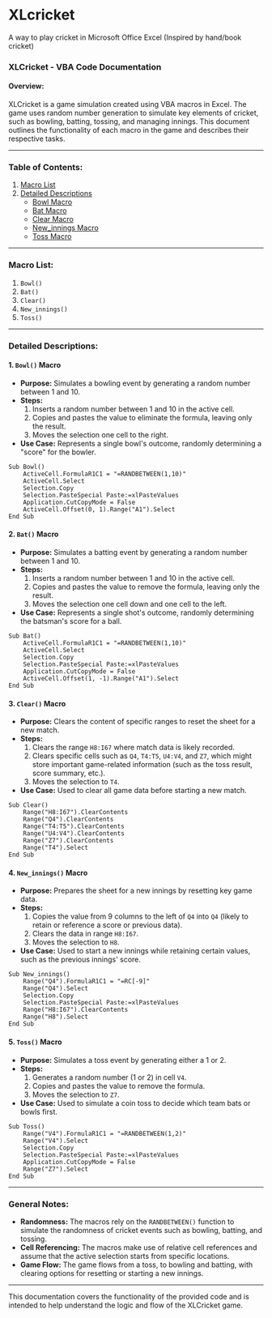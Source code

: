 # XLcricket
A way to play cricket in Microsoft Office Excel (Inspired by hand/book cricket)

### XLCricket - VBA Code Documentation

#### **Overview:**
XLCricket is a game simulation created using VBA macros in Excel. The game uses random number generation to simulate key elements of cricket, such as bowling, batting, tossing, and managing innings. This document outlines the functionality of each macro in the game and describes their respective tasks.

---

### **Table of Contents:**
1. [Macro List](#macro-list)
2. [Detailed Descriptions](#detailed-descriptions)
   - [Bowl Macro](#bowl-macro)
   - [Bat Macro](#bat-macro)
   - [Clear Macro](#clear-macro)
   - [New_innings Macro](#new_innings-macro)
   - [Toss Macro](#toss-macro)

---

### **Macro List:**
1. `Bowl()`
2. `Bat()`
3. `Clear()`
4. `New_innings()`
5. `Toss()`

---

### **Detailed Descriptions:**

#### **1. `Bowl()` Macro**
   - **Purpose:** Simulates a bowling event by generating a random number between 1 and 10.
   - **Steps:**
     1. Inserts a random number between 1 and 10 in the active cell.
     2. Copies and pastes the value to eliminate the formula, leaving only the result.
     3. Moves the selection one cell to the right.
   - **Use Case:** Represents a single bowl's outcome, randomly determining a "score" for the bowler.

   ```vba
   Sub Bowl()
       ActiveCell.FormulaR1C1 = "=RANDBETWEEN(1,10)"
       ActiveCell.Select
       Selection.Copy
       Selection.PasteSpecial Paste:=xlPasteValues
       Application.CutCopyMode = False
       ActiveCell.Offset(0, 1).Range("A1").Select
   End Sub
   ```

#### **2. `Bat()` Macro**
   - **Purpose:** Simulates a batting event by generating a random number between 1 and 10.
   - **Steps:**
     1. Inserts a random number between 1 and 10 in the active cell.
     2. Copies and pastes the value to remove the formula, leaving only the result.
     3. Moves the selection one cell down and one cell to the left.
   - **Use Case:** Represents a single shot's outcome, randomly determining the batsman's score for a ball.

   ```vba
   Sub Bat()
       ActiveCell.FormulaR1C1 = "=RANDBETWEEN(1,10)"
       ActiveCell.Select
       Selection.Copy
       Selection.PasteSpecial Paste:=xlPasteValues
       Application.CutCopyMode = False
       ActiveCell.Offset(1, -1).Range("A1").Select
   End Sub
   ```

#### **3. `Clear()` Macro**
   - **Purpose:** Clears the content of specific ranges to reset the sheet for a new match.
   - **Steps:**
     1. Clears the range `H8:I67` where match data is likely recorded.
     2. Clears specific cells such as `Q4`, `T4:T5`, `U4:V4`, and `Z7`, which might store important game-related information (such as the toss result, score summary, etc.).
     3. Moves the selection to `T4`.
   - **Use Case:** Used to clear all game data before starting a new match.

   ```vba
   Sub Clear()
       Range("H8:I67").ClearContents
       Range("Q4").ClearContents
       Range("T4:T5").ClearContents
       Range("U4:V4").ClearContents
       Range("Z7").ClearContents
       Range("T4").Select
   End Sub
   ```

#### **4. `New_innings()` Macro**
   - **Purpose:** Prepares the sheet for a new innings by resetting key game data.
   - **Steps:**
     1. Copies the value from 9 columns to the left of `Q4` into `Q4` (likely to retain or reference a score or previous data).
     2. Clears the data in range `H8:I67`.
     3. Moves the selection to `H8`.
   - **Use Case:** Used to start a new innings while retaining certain values, such as the previous innings' score.

   ```vba
   Sub New_innings()
       Range("Q4").FormulaR1C1 = "=RC[-9]"
       Range("Q4").Select
       Selection.Copy
       Selection.PasteSpecial Paste:=xlPasteValues
       Range("H8:I67").ClearContents
       Range("H8").Select
   End Sub
   ```

#### **5. `Toss()` Macro**
   - **Purpose:** Simulates a toss event by generating either a 1 or 2.
   - **Steps:**
     1. Generates a random number (1 or 2) in cell `V4`.
     2. Copies and pastes the value to remove the formula.
     3. Moves the selection to `Z7`.
   - **Use Case:** Used to simulate a coin toss to decide which team bats or bowls first.

   ```vba
   Sub Toss()
       Range("V4").FormulaR1C1 = "=RANDBETWEEN(1,2)"
       Range("V4").Select
       Selection.Copy
       Selection.PasteSpecial Paste:=xlPasteValues
       Application.CutCopyMode = False
       Range("Z7").Select
   End Sub
   ```

---

### **General Notes:**
- **Randomness:** The macros rely on the `RANDBETWEEN()` function to simulate the randomness of cricket events such as bowling, batting, and tossing.
- **Cell Referencing:** The macros make use of relative cell references and assume that the active selection starts from specific locations.
- **Game Flow:** The game flows from a toss, to bowling and batting, with clearing options for resetting or starting a new innings.

---

This documentation covers the functionality of the provided code and is intended to help understand the logic and flow of the XLCricket game.
